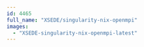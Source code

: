 ```yaml
---
id: 4465
full_name: "XSEDE/singularity-nix-openmpi"
images: 
  - "XSEDE-singularity-nix-openmpi-latest"
---
```

